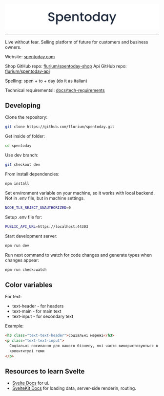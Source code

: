 ![Spentoday banner](./assets/banner.svg)

---

Live without fear. Selling platform of future for customers and business owners.

Website: [spentoday.com](https://www.spentoday.com)

Shop GitHub repo: [flurium/spentoday-shop](https://github.com/flurium/spentoday-shop)
Api GitHub repo: [flurium/spentoday-api](https://github.com/flurium/spentoday-api)

Spelling: spen + to + day (do it as italian)

Technical requirements!: [docs/tech-requirements](./docs/tech-requirements.md)

## Developing

Clone the repository:

```bash
git clone https://github.com/flurium/spentoday.git
```

Get inside of folder:

```bash
cd spentoday
```

Use dev branch:

```bash
git checkout dev
```

From install dependencies:

```bash
npm install
```

Set environment variable on your machine, so it works with local backend.
Not in .env file, but in machine settings.

```bash
NODE_TLS_REJECT_UNAUTHORIZED=0
```

Setup .env file for:

```bash
PUBLIC_API_URL=https://localhost:44303
```

Start development server:

```bash
npm run dev
```

Run next command to watch for code changes and generate types when changes appear:

```bash
npm run check:watch
```

## Color variables

For text:

- text-header - for headers
- text-main - for main text
- text-input - for secondary text

Example:

```html
<h3 class="text-text-header">Соціальні мережі</h3>
<p class="text-text-input">
  Соціальні посилання для вашого бізнесу, які часто використовуються в нижньому
  колонтитулі теми
</p>
```

## Resources to learn Svelte

- [Svelte Docs](https://svelte.dev/docs/) for ui.
- [SvelteKit Docs](https://kit.svelte.dev/docs/) for loading data, server-side renderin, routing.
